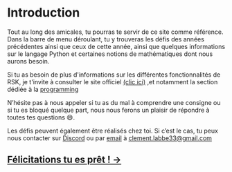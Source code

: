 # Introduction 

Tout au long des amicales, tu pourras te servir de ce site comme référence. Dans la barre de menu déroulant, tu y trouveras les défis des années précédentes ainsi que ceux de cette année, ainsi que quelques informations sur le langage Python et certaines notions de mathématiques dont nous aurons besoin.

Si tu as besoin de plus d'informations sur les différentes fonctionnalités de RSK, je t'invite à consulter le site officiel [(clic ici)](https://robot-soccer-kit.github.io/documentation) ,et notamment la section dédiée à la  [programming](https://robot-soccer-kit.github.io/programming)

N’hésite pas à nous appeler si tu as du mal à comprendre une consigne ou si tu es bloqué quelque part, nous nous ferons un plaisir de répondre à toutes tes questions 😄.

Les défis peuvent également être réalisés chez toi. Si c’est le cas, tu peux nous contacter sur [Discord](https://discord.gg/Fjm7NGgjXu) ou par [email](mailto:clement.labbe33@gmail.com) à clement.labbe33@gmail.com

## [Félicitations tu es prêt ! &rarr; ]( ./introduction.md)

